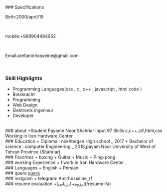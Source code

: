 <br>
### Specifications

<br>
<p>
  Birth:2000/april/15
  </p>
  <br>
  <p>
  mobile:+989904484952
  </p>
  <br>
  <p>
  Email:arefamirhosseine@gmail.com
  </p>
  <br>


 ### Skill Highlights



+ Programming Languages(css , c , c++ , javascript , html code  )
+ Botskracht
+ Programming
+ Web Design
+ Elektronik ingenieur
+ Developer
<br>
### about
+Student Payame Noor Shahriar Input 97 Skills c,c++,c#,html,css Working in Iran Hardware Center
<br>
### Education
+ Diploma : nokhbegan High school
_ 2017
+ Bachelor of science : computer Engineering
_ 2018,payam Noor University of West of Tehran Province (Shahriar)
<br>
### Favorites
+ boxing
+ Guitar
+ Music
+ Ping-pong
<br>
### working Experience
+ I work in Iran Hardware Center .
<br>
### Languages
+ English
+ Persian
<br>
### quera
<a href="https://quera.ir/profile/amir054">quera</a>
<br>
### instgram
+ telegram: Amirhosseine_rf
<br>
### resume evaluation
+[رزومه ارزیابی](/resume-fa)
